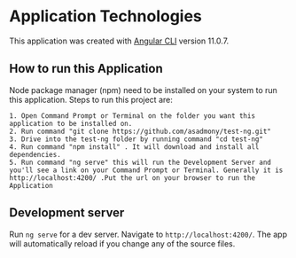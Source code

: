 # Application Technologies

This application was created with [Angular CLI](https://github.com/angular/angular-cli) version 11.0.7.

## How to run this Application

Node package manager (npm) need to be installed on your system to run this application. Steps to run this project are:

    1. Open Command Prompt or Terminal on the folder you want this application to be installed on.
    2. Run command "git clone https://github.com/asadmony/test-ng.git"
    3. Drive into the test-ng folder by running command "cd test-ng"
    4. Run command "npm install" . It will download and install all dependencies.
    5. Run command "ng serve" this will run the Development Server and you'll see a link on your Command Prompt or Terminal. Generally it is http://localhost:4200/ .Put the url on your browser to run the Application
    
## Development server

Run `ng serve` for a dev server. Navigate to `http://localhost:4200/`. The app will automatically reload if you change any of the source files.
